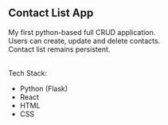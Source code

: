 ## Contact List App

My first python-based full CRUD application.<br />
Users can create, update and delete contacts.<br />
Contact list remains persistent.<br /><br />

Tech Stack:<br />
- Python (Flask)
- React
- HTML
- CSS
